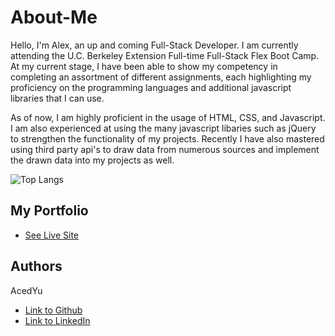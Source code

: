 # About-Me
Hello, I'm Alex, an up and coming Full-Stack Developer. I am currently attending the U.C. Berkeley Extension Full-time Full-Stack Flex Boot Camp. At my current stage, I have been able to show my competency in completing an assortment of different assignments, each highlighting my proficiency on the programming languages and additional javascript libraries that I can use.

As of now, I am highly proficient in the usage of HTML, CSS, and Javascript. I am also experienced at using the many javascript libaries such as jQuery to strengthen the functionality of my projects. Recently I have also mastered using third party api's to draw data from numerous sources and implement the drawn data into my projects as well.

![Top Langs](https://github-readme-stats.vercel.app/api/top-langs/?username=AcedYu&layout=compact)

## My Portfolio

* [See Live Site](https://acedyu.github.io/my-portfolio/)

## Authors
AcedYu
- [Link to Github](https://github.com/AcedYu)
- [Link to LinkedIn](https://www.linkedin.com/in/alex-yu-3712811b9/)